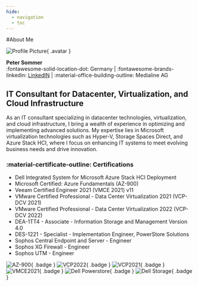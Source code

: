 ```yaml
---
hide:
  - navigation
  - toc
---
```


#About Me

![Profile Picture](images/avatar.jpg){ .avatar }

**Peter Sommer** </br>
:fontawesome-solid-location-dot: Germany
|
:fontawesome-brands-linkedin: [LinkedIN](https://www.linkedin.com/in/peter-sommer-3170a8139/)
|
:material-office-building-outline: Medialine AG

## IT Consultant for **Datacenter**, **Virtualization**, and **Cloud Infrastructure**

As an IT consultant specializing in datacenter technologies, virtualization, and cloud infrastructure, I bring a wealth of experience in optimizing and implementing advanced solutions. My expertise lies in Microsoft virtualization technologies such as Hyper-V, Storage Spaces Direct, and Azure Stack HCI, where I focus on enhancing IT systems to meet evolving business needs and drive innovation.


### :material-certificate-outline: Certifications
- Dell Integrated System for Microsoft Azure Stack HCI Deployment
- Microsoft Certified: Azure Fundamentals (AZ-900)
- Veeam Certified Engineer 2021 (VMCE 2021) v11
- VMware Certified Professional - Data Center Virtualization 2021 (VCP-DCV 2021)
- VMware Certified Professional - Data Center Virtualization 2022 (VCP-DCV 2022)
- DEA-1TT4 - Associate - Information Storage and Management Version 4.0
- DES-1221 - Specialist - Implementation Engineer, PowerStore Solutions
- Sophos Central Endpoint and Server - Engineer
- Sophos XG Firewall - Engineer
- Sophos UTM - Engineer

![AZ-900](images/badges/microsoft-certified-fundamentals-badge.svg){ .badge }
![VCP2022](images/badges/vcp_22.png){ .badge }
![VCP2021](images/badges/vcp_21.png){ .badge }
![VMCE2021](images/badges/vmce_21.png){ .badge }
![Dell Powerstore](images/badges/powerstore.png){ .badge }
![Dell Storage](images/badges/storage.png){ .badge }


